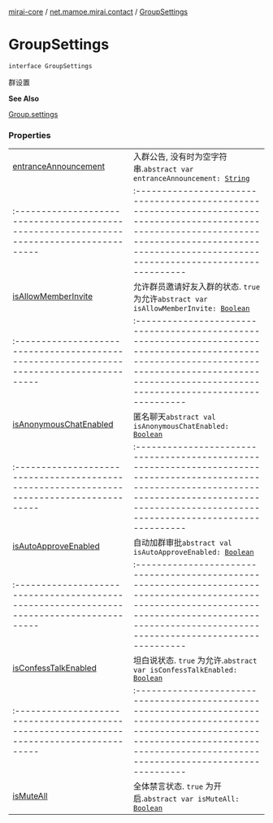 [mirai-core](../../index.md) / [net.mamoe.mirai.contact](../index.md) / [GroupSettings](./index.md)

# GroupSettings

`interface GroupSettings`

群设置

**See Also**

[Group.settings](../-group/settings.md)

### Properties
|||
|:----------------------------------------------------------------------------------------|:---------------------------------------------------------------------------------------------------------------------------------------------------------------------------------------------------------|
| [entranceAnnouncement](entrance-announcement.md) | 入群公告, 没有时为空字符串.`abstract var entranceAnnouncement: `[`String`](https://kotlinlang.org/api/latest/jvm/stdlib/kotlin/-string/index.html) ||||
|:----------------------------------------------------------------------------------------|:---------------------------------------------------------------------------------------------------------------------------------------------------------------------------------------------------------|
| [isAllowMemberInvite](is-allow-member-invite.md) | 允许群员邀请好友入群的状态. `true` 为允许`abstract var isAllowMemberInvite: `[`Boolean`](https://kotlinlang.org/api/latest/jvm/stdlib/kotlin/-boolean/index.html) ||||
|:----------------------------------------------------------------------------------------|:---------------------------------------------------------------------------------------------------------------------------------------------------------------------------------------------------------|
| [isAnonymousChatEnabled](is-anonymous-chat-enabled.md) | 匿名聊天`abstract val isAnonymousChatEnabled: `[`Boolean`](https://kotlinlang.org/api/latest/jvm/stdlib/kotlin/-boolean/index.html) ||||
|:----------------------------------------------------------------------------------------|:---------------------------------------------------------------------------------------------------------------------------------------------------------------------------------------------------------|
| [isAutoApproveEnabled](is-auto-approve-enabled.md) | 自动加群审批`abstract val isAutoApproveEnabled: `[`Boolean`](https://kotlinlang.org/api/latest/jvm/stdlib/kotlin/-boolean/index.html) ||||
|:----------------------------------------------------------------------------------------|:---------------------------------------------------------------------------------------------------------------------------------------------------------------------------------------------------------|
| [isConfessTalkEnabled](is-confess-talk-enabled.md) | 坦白说状态. `true` 为允许.`abstract var isConfessTalkEnabled: `[`Boolean`](https://kotlinlang.org/api/latest/jvm/stdlib/kotlin/-boolean/index.html) ||||
|:----------------------------------------------------------------------------------------|:---------------------------------------------------------------------------------------------------------------------------------------------------------------------------------------------------------|
| [isMuteAll](is-mute-all.md) | 全体禁言状态. `true` 为开启.`abstract var isMuteAll: `[`Boolean`](https://kotlinlang.org/api/latest/jvm/stdlib/kotlin/-boolean/index.html) |

